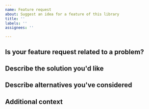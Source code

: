 ```yaml
---
name: Feature request
about: Suggest an idea for a feature of this library
title: ''
labels: ''
assignees: ''

---
```


<!--
  This is a template. Feel free to delete any sections that are not relevant.
 -->

## Is your feature request related to a problem?

<!-- A clear and concise description of what the problem is. For example: _I'm always frustrated when [...]_ -->

## Describe the solution you'd like

<!-- A clear and concise description of what you want to happen. -->

## Describe alternatives you've considered

<!-- A clear and concise description of any alternative solutions or features you've considered. -->

## Additional context

<!-- Add any other context or screenshots about the feature request here. -->
